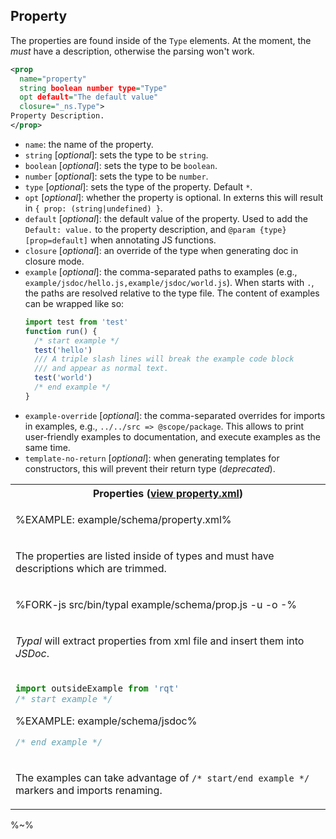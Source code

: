 ## Property

The properties are found inside of the `Type` elements. At the moment, the *must* have a description, otherwise the parsing won't work.

```xml
<prop
  name="property"
  string boolean number type="Type"
  opt default="The default value"
  closure="_ns.Type">
Property Description.
</prop>
```

- `name`: the name of the property.
- `string` [_optional_]: sets the type to be `string`.
- `boolean` [_optional_]: sets the type to be `boolean`.
- `number` [_optional_]: sets the type to be `number`.
- `type` [_optional_]: sets the type of the property. Default `*`.
- `opt` [_optional_]: whether the property is optional. In externs this will result in `{ prop: (string|undefined) }`.
- `default` [_optional_]: the default value of the property. Used to add the `Default: value.` to the property description, and `@param {type} [prop=default]` when annotating JS functions.
- `closure` [_optional_]: an override of the type when generating doc in closure mode.
- `example` [_optional_]: the comma-separated paths to examples (e.g., `example/jsdoc/hello.js,example/jsdoc/world.js`). When starts with `.`, the paths are resolved relative to the type file. The content of examples can be wrapped like so:
    ```js
    import test from 'test'
    function run() {
      /* start example */
      test('hello')
      /// A triple slash lines will break the example code block
      /// and appear as normal text.
      test('world')
      /* end example */
    }
    ```
- `example-override` [_optional_]: the comma-separated overrides for imports in examples, e.g., `../../src => @scope/package`. This allows to print user-friendly examples to documentation, and execute examples as the same time.
- `template-no-return` [_optional_]: when generating templates for constructors, this will prevent their return type (_deprecated_).

<table>
<tr><th>
  Properties (<a href="example/schema/property.xml">view property.xml</a>)
</th></tr>
<tr><td>

%EXAMPLE: example/schema/property.xml%
</td></tr>
<tr><td><md2html>

The properties are listed inside of types and must have descriptions which are trimmed.
</md2html></tr></td>
<tr><td>

%FORK-js src/bin/typal example/schema/prop.js -u -o -%
</td></tr>
<tr><td><md2html>

_Typal_ will extract properties from xml file and insert them into _JSDoc_.
</md2html></tr></td>
<tr><td>

```js
import outsideExample from 'rqt'
/* start example */
```
%EXAMPLE: example/schema/jsdoc%
```js
/* end example */
```
</td></tr>
<tr><td><md2html>

The examples can take advantage of `/* start/end example */` markers and imports renaming.
</md2html></tr></td>
</table>


%~%